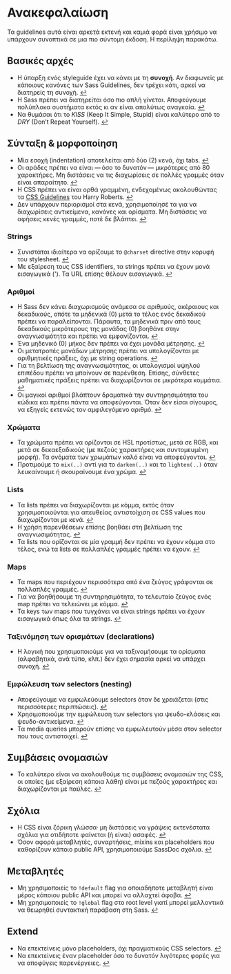 
# Ανακεφαλαίωση

Τα guidelines αυτά είναι αρκετά εκτενή και καμιά φορά είναι χρήσιμο να υπάρχουν συνοπτικά σε μια πιο σύντομη έκδοση. Η περίληψη παρακάτω.

## Βασικές αρχές

* Η ύπαρξη ενός styleguide έχει να κάνει με τη **συνοχή**. Αν διαφωνείς με κάποιους κανόνες των Sass Guidelines, δεν τρέχει κάτι, αρκεί να διατηρείς τη συνοχή. [↩](#why-a-styleguide)
* Η Sass πρέπει να διατηρείται όσο πιο απλή γίνεται. Αποφεύγουμε πολύπλοκα συστήματα εκτός κι αν είναι απολύτως αναγκαία. [↩](#key-principles)
* Να θυμάσαι ότι το *KISS* (Keep It Simple, Stupid) είναι καλύτερο από το *DRY* (Don’t Repeat Yourself). [↩](#key-principles)

## Σύνταξη & μορφοποίηση

* Μία εσοχή (indentation) αποτελείται από δύο (2) κενά, όχι tabs. [↩](#syntax--formatting)
* Οι αράδες πρέπει να είναι &mdash;&thinsp;όσο το δυνατόν&thinsp;&mdash; μικρότερες από 80 χαρακτήρες. Μη διστάσεις να τις διαχωρίσεις σε πολλές γραμμές όταν είναι απαραίτητο. [↩](#syntax--formatting)
* Η CSS πρέπει να είναι ορθά γραμμένη, ενδεχομένως ακολουθώντας τα [CSS Guidelines](http://cssguidelin.es) του Harry Roberts. [↩](#syntax--formatting)
* Δεν υπάρχουν περιορισμοί στα κενά, χρησιμοποίησέ τα για να διαχωρίσεις αντικείμενα, κανόνες και ορίσματα. Μη διστάσεις να αφήσεις κενές γραμμές, ποτέ δε βλάπτει. [↩](#syntax--formatting)

### Strings

* Συνιστάται ιδιαίτερα να ορίζουμε το `@charset` directive στην κορυφή του stylesheet. [↩](#encoding)
* Με εξαίρεση τους CSS identifiers, τα strings πρέπει να έχουν μονά εισαγωγικά ('). Τα URL επίσης θέλουν εισαγωγικά. [↩](#strings-as-css-values)

### Αριθμοί

* Η Sass δεν κάνει διαχωρισμούς ανάμεσα σε αριθμούς, ακέραιους και δεκαδικούς, οπότε τα μηδενικά (0) μετά το τέλος ενός δεκαδικού πρέπει να παραλείπονται. Πάραυτα, τα μηδενικά πριν από τους δεκαδικούς μικρότερους της μονάδας (0) βοηθάνε στην αναγνωσιμότητα και πρέπει να εμφανίζονται. [↩](#zeros)
* Ένα μηδενικό (0) μήκος δεν πρέπει να έχει μονάδα μέτρησης. [↩](#units)
* Οι μετατροπές μονάδων μέτρησης πρέπει να υπολογίζονται με αριθμητικές πράξεις, όχι με string operations. [↩](#units)
* Για τη βελτίωση της αναγνωσιμότητας, οι υπολογισμοί υψηλού επιπέδου πρέπει να μπαίνουν σε παρένθεση. Επίσης, σύνθετες μαθηματικές πράξεις πρέπει να διαχωρίζονται σε μικρότερα κομμάτια. [↩](#calculations)
* Οι μαγικοί αριθμοί βλάπτουν δραματικά την συντηρησιμότητα του κώδικα και πρέπει πάντα να αποφεύγονται. Όταν δεν είσαι σίγουρος, να εξηγείς εκτενώς τον αμφιλεγόμενο αριθμό. [↩](#magic-numbers)

### Χρώματα

* Τα χρώματα πρέπει να ορίζονται σε HSL προτίστως, μετά σε RGB, και μετά σε δεκαεξαδικούς (με πεζούς χαρακτήρες και συντομευμένη μορφή). Τα ονόματα των χρωμάτων καλό είναι να αποφεύγονται. [↩](#color-formats)
* Προτιμούμε το `mix(..)` αντί για το `darken(..)` και το `lighten(..)` όταν λευκαίνουμε ή σκουραίνουμε ένα χρώμα. [↩](#lightening-and-darkening-colors)

### Lists

* Τα lists πρέπει να διαχωρίζονται με κόμμα, εκτός όταν χρησιμοποιούνται για απευθείας αντιστοίχιση σε CSS values που διαχωρίζονται με κενά. [↩](#lists)
* Η χρήση παρενθέσεων επίσης βοηθάει στη βελτίωση της αναγνωσιμότητας. [↩](#lists)
* Τα lists που ορίζονται σε μία γραμμή δεν πρέπει να έχουν κόμμα στο τέλος, ενώ τα lists σε πολλαπλές γραμμές πρέπει να έχουν. [↩](#lists)

### Maps

* Τα maps που περιέχουν περισσότερα από ένα ζεύγος γράφονται σε πολλαπλές γραμμές. [↩](#maps)
* Για να βοηθήσουμε τη συντηρησιμότητα, το τελευταίο ζεύγος ενός map πρέπει να τελειώνει με κόμμα. [↩](#maps)
* Τα keys των maps που τυγχάνει να είναι strings πρέπει να έχουν εισαγωγικά όπως όλα τα strings. [↩](#maps)

### Ταξινόμηση των ορισμάτων (declarations)

* Η λογική που χρησιμοποιούμε για να ταξινομήσουμε τα ορίσματα (αλφαβητικά, ανά τύπο, κλπ.) δεν έχει σημασία αρκεί να υπάρχει συνοχή. [↩](#declaration-sorting)

### Εμφώλευση των selectors (nesting)

* Αποφεύγουμε να εμφωλεύουμε selectors όταν δε χρειάζεται (στις περισσότερες περιπτώσεις). [↩](#selector-nesting)
* Χρησιμοποιούμε την εμφώλευση των selectors για ψευδο-κλάσεις και ψευδο-αντικείμενα. [↩](#selector-nesting)
* Τα media queries μπορούν επίσης να εμφωλευτούν μέσα στον selector που τους αντιστοιχεί. [↩](#selector-nesting)

## Συμβάσεις ονομασιών

* Το καλύτερο είναι να ακολουθούμε τις συμβάσεις ονομασιών της CSS, οι οποίες (με εξαίρεση κάποια λάθη) είναι με πεζούς χαρακτήρες και διαχωρίζονται με παύλες. [↩](#naming-conventions)

## Σχόλια

* Η CSS είναι ζόρικη γλώσσα· μη διστάσεις να γράψεις εκτενέστατα σχόλια για οτιδήποτε φαίνεται (ή είναι) ασαφές. [↩](#commenting)
* Όσον αφορά μεταβλητές, συναρτήσεις, mixins και placeholders που καθορίζουν κάποιο public API, χρησιμοποιούμε SassDoc σχόλια. [↩](#documentation)

## Μεταβλητές

* Μη χρησιμοποιείς το `!default` flag για οποιαδήποτε μεταβλητή είναι μέρος κάποιου public API και μπορεί να αλλαχτεί άφοβα. [↩](#default-flag)
* Μη χρησιμοποιείς το `!global` flag στο root level γιατί μπορεί μελλοντικά να θεωρηθεί συντακτική παράβαση στη Sass. [↩](#global-flag)

## Extend

* Να επεκτείνεις μόνο placeholders, όχι πραγματικούς CSS selectors. [↩](#extend)
* Να επεκτείνεις έναν placeholder όσο το δυνατόν λιγότερες φορές για να αποφύγεις παρενέργειες. [↩](#extend)